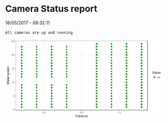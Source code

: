Camera Status report
================
18/05/2017 - 08:32:11

    All cameras are up and running

![](camreport_files/figure-markdown_github/unnamed-chunk-2-1.png)
